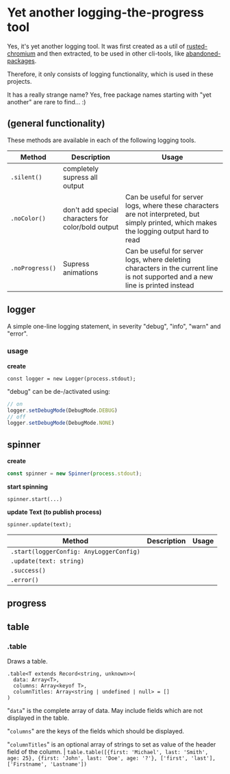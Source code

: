 # Yet another logging-the-progress tool

Yes, it's yet another logging tool. It was first created as a util of [rusted-chromium](https://www.npmjs.com/package/rusted-chromium) and then extracted, to be used in other cli-tools, like [abandoned-packages](https://github.com/BuZZ-T/abandoned-packages).

Therefore, it only consists of logging functionality, which is used in these projects.

It has a really strange name? Yes, free package names starting with "yet another" are rare to find... :)

## (general functionality)

These methods are available in each of the following logging tools.

| Method | Description | Usage
|-|-|-
| `.silent()` | completely supress all output | |
| `.noColor()` | don't add special characters for color/bold output | Can be useful for server logs, where these characters are not interpreted, but simply printed, which makes the logging output hard to read |
| `.noProgress()` | Supress animations | Can be useful for server logs, where deleting characters in the current line is not supported and a new line is  printed instead |


## logger

A simple one-line logging statement, in severity "debug", "info", "warn" and "error".

### usage
**create**
```
const logger = new Logger(process.stdout);
```

"debug" can be de-/activated using:
```js
// on
logger.setDebugMode(DebugMode.DEBUG)
// off
logger.setDebugMode(DebugMode.NONE)
```

## spinner

**create**
```ts
const spinner = new Spinner(process.stdout);
```

**start spinning**
```
spinner.start(...)
```

**update Text (to publish process)**
```
spinner.update(text);
```

| Method | Description | Usage
|-|-|-
| `.start(loggerConfig: AnyLoggerConfig)` | | |
| `.update(text: string)` | | |
| `.success()` | | |
| `.error()` | | |

## progress

## table

### .table

Draws a table.

```
.table<T extends Record<string, unknown>>(
  data: Array<T>,
  columns: Array<keyof T>,
  columnTitles: Array<string | undefined | null> = []
)
```

"`data`" is the complete array of data. May include fields which are not displayed in the table.

"`columns`" are the keys of the fields which should be displayed.

"`columnTitles`" is an optional array of strings to set as value of the header field of the column. | `table.table([{first: 'Michael', last: 'Smith', age: 25}, {first: 'John', last: 'Doe', age: '?'}, ['first', 'last'], ['Firstname', 'Lastname'])`